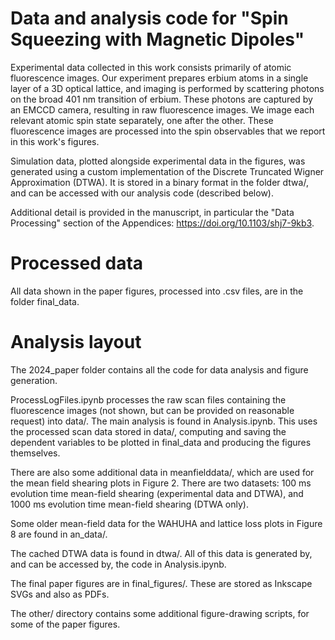 # Data and analysis code for "Spin Squeezing with Magnetic Dipoles"

Experimental data collected in this work consists primarily of atomic fluorescence images. Our experiment prepares erbium atoms in a single layer of a 3D optical lattice, and imaging is performed by scattering photons on the broad 401 nm transition of erbium. These photons are captured by an EMCCD camera, resulting in raw fluorescence images. We image each relevant atomic spin state separately, one after the other. These fluorescence images are processed into the spin observables that we report in this work's figures.

Simulation data, plotted alongside experimental data in the figures, was generated using a custom implementation of the Discrete Truncated Wigner Approximation (DTWA). It is stored in a binary format in the folder dtwa/, and can be accessed with our analysis code (described below).

 Additional detail is provided in the manuscript, in particular the "Data Processing" section of the Appendices: https://doi.org/10.1103/shj7-9kb3.

# Processed data

All data shown in the paper figures, processed into .csv files, are in the folder final_data.

# Analysis layout

The 2024_paper folder contains all the code for data analysis and figure generation.

ProcessLogFiles.ipynb processes the raw scan files containing the fluorescence images (not shown, but can be provided on reasonable request) into data/. The main analysis is found in Analysis.ipynb. This uses the processed scan data stored in data/, computing and saving the dependent variables to be plotted in final_data and producing the figures themselves.

There are also some additional data in meanfielddata/, which are used for the mean field shearing plots in Figure 2. There are two datasets: 100 ms evolution time mean-field shearing (experimental data and DTWA), and 1000 ms evolution time mean-field shearing (DTWA only).

Some older mean-field data for the WAHUHA and lattice loss plots in Figure 8 are found in an_data/.

The cached DTWA data is found in dtwa/. All of this data is generated by, and can be accessed by, the code in Analysis.ipynb.

The final paper figures are in final_figures/. These are stored as Inkscape SVGs and also as PDFs.

The other/ directory contains some additional figure-drawing scripts, for some of the paper figures.
